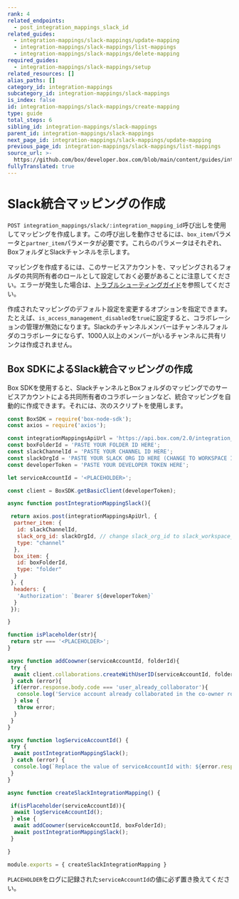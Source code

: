 ```yaml
---
rank: 4
related_endpoints:
  - post_integration_mappings_slack_id
related_guides:
  - integration-mappings/slack-mappings/update-mapping
  - integration-mappings/slack-mappings/list-mappings
  - integration-mappings/slack-mappings/delete-mapping
required_guides:
  - integration-mappings/slack-mappings/setup
related_resources: []
alias_paths: []
category_id: integration-mappings
subcategory_id: integration-mappings/slack-mappings
is_index: false
id: integration-mappings/slack-mappings/create-mapping
type: guide
total_steps: 6
sibling_id: integration-mappings/slack-mappings
parent_id: integration-mappings/slack-mappings
next_page_id: integration-mappings/slack-mappings/update-mapping
previous_page_id: integration-mappings/slack-mappings/list-mappings
source_url: >-
  https://github.com/box/developer.box.com/blob/main/content/guides/integration-mappings/slack-mappings/create-mapping.md
fullyTranslated: true
---
```

# Slack統合マッピングの作成

`POST integration_mappings/slack/:integration_mapping_id`呼び出しを使用してマッピングを作成します。この呼び出しを動作させるには、`box_item`パラメータと`partner_item`パラメータが必要です。これらのパラメータはそれぞれ、BoxフォルダとSlackチャンネルを示します。

<Message info>

マッピングを作成するには、このサービスアカウントを、マッピングされるフォルダの共同所有者のロールとして設定しておく必要があることに注意してください。エラーが発生した場合は、[トラブルシューティングガイド][1]を参照してください。

</Message>

<Samples id="post_integration_mappings_slack">

</Samples>

作成されたマッピングのデフォルト設定を変更するオプションを指定できます。たとえば、`is_access_management_disabled`を`true`に設定すると、コラボレーションの管理が無効になります。Slackのチャンネルメンバーはチャンネルフォルダのコラボレータにならず、1000人以上のメンバーがいるチャンネルに共有リンクは作成されません。

## Box SDKによるSlack統合マッピングの作成

Box SDKを使用すると、SlackチャンネルとBoxフォルダのマッピングでのサービスアカウントによる共同所有者のコラボレーションなど、統合マッピングを自動的に作成できます。それには、次のスクリプトを使用します。

<!-- markdownlint-disable line-length -->

```js
const BoxSDK = require('box-node-sdk');
const axios = require('axios');

const integrationMappingsApiUrl = 'https://api.box.com/2.0/integration_mappings/slack'
const boxFolderId = 'PASTE YOUR FOLDER ID HERE';
const slackChannelId = 'PASTE YOUR CHANNEL ID HERE';
const slackOrgId = 'PASTE YOUR SLACK ORG ID HERE (CHANGE TO WORKSPACE ID IF NECESSARY)';
const developerToken = 'PASTE YOUR DEVELOPER TOKEN HERE';

let serviceAccountId = '<PLACEHOLDER>';

const client = BoxSDK.getBasicClient(developerToken);

async function postIntegrationMappingSlack(){

 return axios.post(integrationMappingsApiUrl, {
  partner_item: {
   id: slackChannelId,
   slack_org_id: slackOrgId, // change slack_org_id to slack_workspace_id if Box for Slack is installed on the workspace level
   type: "channel"
  },
  box_item: {
   id: boxFolderId,
   type: "folder"
  }
 }, {
  headers: {
   'Authorization': `Bearer ${developerToken}`
  }
 });

}

function isPlaceholder(str){
 return str === '<PLACEHOLDER>';
}

async function addCoowner(serviceAccountId, folderId){
 try {
  await client.collaborations.createWithUserID(serviceAccountId, folderId, 'co-owner')
 } catch (error){
  if(error.response.body.code === 'user_already_collaborator'){
   console.log('Service account already collaborated in the co-owner role.')
  } else {
   throw error;
  }
 }
}

async function logServiceAccountId() {
 try {
  await postIntegrationMappingSlack();
 } catch (error) {
  console.log(`Replace the value of serviceAccountId with: ${error.response.data.context_info.service_account_id} and re-run the script.`)
 }
}

async function createSlackIntegrationMapping() {

 if(isPlaceholder(serviceAccountId)){
  await logServiceAccountId();
 } else {
  await addCoowner(serviceAccountId, boxFolderId);
  await postIntegrationMappingSlack();
 }

}

module.exports = { createSlackIntegrationMapping }

```

<!-- markdownlint-enable line-length -->

<Message notice>

`PLACEHOLDER`をログに記録された`serviceAccountId`の値に必ず置き換えてください。

</Message>

[1]: g://integration-mappings/slack-mappings/troubleshooting
